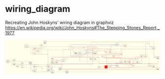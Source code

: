 # wiring_diagram

Recreating John Hoskyns' wiring diagram in graphviz https://en.wikipedia.org/wiki/John_Hoskyns#The_Stepping_Stones_Report,_1977

![wiring diagram](https://github.com/jtewright/wiring_diagram/blob/main/wiring_diagram_wip.png?raw=true)